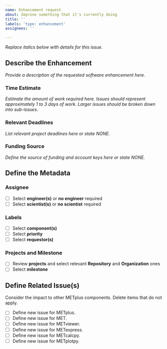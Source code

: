 ```yaml
---
name: Enhancement request
about: Improve something that it's currently doing
title: ''
labels: 'type: enhancement'
assignees: ''

---
```


*Replace italics below with details for this issue.*

## Describe the Enhancement ##
*Provide a description of the requested software enhancement here.*

### Time Estimate ###
*Estimate the amount of work required here.*
*Issues should represent approximately 1 to 3 days of work.*
*Larger issues should be broken down into sub-issues.*

### Relevant Deadlines ###
*List relevant project deadlines here or state NONE.*

### Funding Source ###
*Define the source of funding and account keys here or state NONE.*

## Define the Metadata ##

### Assignee ###
- [ ] Select **engineer(s)** or **no engineer** required
- [ ] Select **scientist(s)** or **no scientist** required

### Labels ###
- [ ] Select **component(s)**
- [ ] Select **priority**
- [ ] Select **requestor(s)**

### Projects and Milestone ###
- [ ] Review **projects** and select relevant **Repository** and **Organization** ones
- [ ] Select **milestone**

## Define Related Issue(s) ##
Consider the impact to other METplus components.
Delete items that do not apply.
- [ ] Define new issue for METplus.
- [ ] Define new issue for MET.
- [ ] Define new issue for METviewer.
- [ ] Define new issue for METexpress.
- [ ] Define new issue for METcalcpy.
- [ ] Define new issue for METplotpy.
